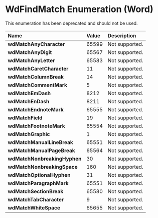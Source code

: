 
# WdFindMatch Enumeration (Word)

This enumeration has been deprecated and should not be used.



|**Name**|**Value**|**Description**|
|:-----|:-----|:-----|
| **wdMatchAnyCharacter**|65599|Not supported.|
| **wdMatchAnyDigit**|65567|Not supported.|
| **wdMatchAnyLetter**|65583|Not supported.|
| **wdMatchCaretCharacter**|11|Not supported.|
| **wdMatchColumnBreak**|14|Not supported.|
| **wdMatchCommentMark**|5|Not supported.|
| **wdMatchEmDash**|8212|Not supported.|
| **wdMatchEnDash**|8211|Not supported.|
| **wdMatchEndnoteMark**|65555|Not supported.|
| **wdMatchField**|19|Not supported.|
| **wdMatchFootnoteMark**|65554|Not supported.|
| **wdMatchGraphic**|1|Not supported.|
| **wdMatchManualLineBreak**|65551|Not supported.|
| **wdMatchManualPageBreak**|65564|Not supported.|
| **wdMatchNonbreakingHyphen**|30|Not supported.|
| **wdMatchNonbreakingSpace**|160|Not supported.|
| **wdMatchOptionalHyphen**|31|Not supported.|
| **wdMatchParagraphMark**|65551|Not supported.|
| **wdMatchSectionBreak**|65580|Not supported.|
| **wdMatchTabCharacter**|9|Not supported.|
| **wdMatchWhiteSpace**|65655|Not supported.|
